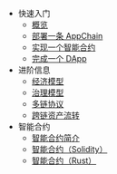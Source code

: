 - 快速入门
    - [概览](quick-start/intro.md)
    - [部署一条 AppChain](quick-start/deploy-appchain.md)
    - [实现一个智能合约](quick-start/deploy-smart-contract.md)
    - [完成一个 DApp](quick-start/build-dapp.md)
- 进阶信息
    - [经济模型](miscellaneous/economic-model.md)
    - [治理模型](miscellaneous/governance-model.md)
    - [多链协议](miscellaneous/multichain-rfc.md)
    - [跨链资产流转](miscellaneous/cross-chain.md)
- 智能合约
    - [智能合约简介](smart-contract/intro.md)
    - [智能合约（Solidity）](smart-contract/solidity.md)
    - [智能合约（Rust）](smart-contract/rust.md)